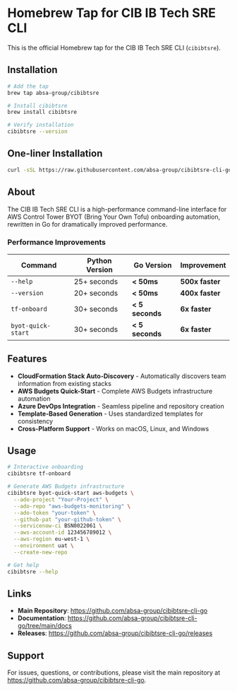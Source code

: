 # Homebrew Tap for CIB IB Tech SRE CLI

This is the official Homebrew tap for the CIB IB Tech SRE CLI (`cibibtsre`).

## Installation

```bash
# Add the tap
brew tap absa-group/cibibtsre

# Install cibibtsre
brew install cibibtsre

# Verify installation
cibibtsre --version
```

## One-liner Installation

```bash
curl -sSL https://raw.githubusercontent.com/absa-group/cibibtsre-cli-go/main/install-homebrew.sh | bash
```

## About

The CIB IB Tech SRE CLI is a high-performance command-line interface for AWS Control Tower BYOT (Bring Your Own Tofu) onboarding automation, rewritten in Go for dramatically improved performance.

### Performance Improvements

| Command | Python Version | Go Version | Improvement |
|---------|---------------|------------|-------------|
| `--help` | 25+ seconds | **< 50ms** | **500x faster** |
| `--version` | 20+ seconds | **< 50ms** | **400x faster** |
| `tf-onboard` | 30+ seconds | **< 5 seconds** | **6x faster** |
| `byot-quick-start` | 30+ seconds | **< 5 seconds** | **6x faster** |

## Features

- **CloudFormation Stack Auto-Discovery** - Automatically discovers team information from existing stacks
- **AWS Budgets Quick-Start** - Complete AWS Budgets infrastructure automation
- **Azure DevOps Integration** - Seamless pipeline and repository creation
- **Template-Based Generation** - Uses standardized templates for consistency
- **Cross-Platform Support** - Works on macOS, Linux, and Windows

## Usage

```bash
# Interactive onboarding
cibibtsre tf-onboard

# Generate AWS Budgets infrastructure
cibibtsre byot-quick-start aws-budgets \
  --ado-project "Your-Project" \
  --ado-repo "aws-budgets-monitoring" \
  --ado-token "your-token" \
  --github-pat "your-github-token" \
  --servicenow-ci BSN0022061 \
  --aws-account-id 123456789012 \
  --aws-region eu-west-1 \
  --environment uat \
  --create-new-repo

# Get help
cibibtsre --help
```

## Links

- **Main Repository**: https://github.com/absa-group/cibibtsre-cli-go
- **Documentation**: https://github.com/absa-group/cibibtsre-cli-go/tree/main/docs
- **Releases**: https://github.com/absa-group/cibibtsre-cli-go/releases

## Support

For issues, questions, or contributions, please visit the main repository at https://github.com/absa-group/cibibtsre-cli-go.
